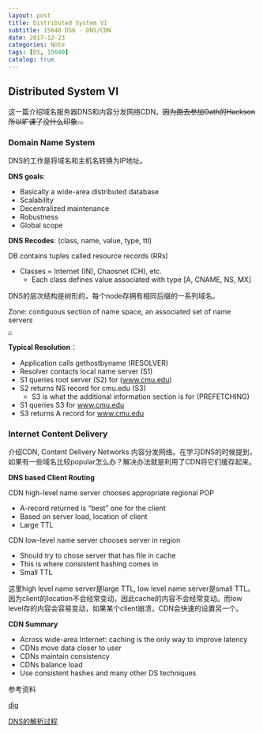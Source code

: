 ```yaml
---
layout: post
title: Distributed System VI
subtitle: 15640 DS6 - DNS/CDN
date: 2017-12-23
categories: Note
tags: [DS, 15640]
catalog: true
---
```


## Distributed System VI

这一篇介绍域名服务器DNS和内容分发网络CDN。~~因为跑去参加Oath的Hackson所以旷课了没什么印象...~~

### Domain Name System

DNS的工作是将域名和主机名转换为IP地址。

**DNS goals**:

- Basically a wide-area distributed database
- Scalability
- Decentralized maintenance
- Robustness
- Global scope

**DNS Recodes**: (class, name, value, type, ttl)


DB contains tuples called resource records (RRs)

- Classes = Internet (IN), Chaosnet (CH), etc.
  - Each class defines value associated with type [A, CNAME, NS, MX]			

DNS的层次结构是树形的，每个node存拥有相同后缀的一系列域名。

Zone: contiguous section of name space, an associated set of name servers	

<img src="https://raw.githubusercontent.com/YijiaJin/Plot/master/dnstree.png" style="zoom:50%">

**Typical Resolution**：

- Application calls gethostbyname (RESOLVER)
- Resolver contacts local name server (S1)
- S1 queries root server (S2) for (www.cmu.edu)
- S2 returns NS record for cmu.edu (S3)
  - S3 is what the additional information section is for (PREFETCHING)
- S1 queries S3 for www.cmu.edu
- S3 returns A record for www.cmu.edu

### Internet Content Delivery

介绍CDN, Content Delivery Networks 内容分发网络。在学习DNS的时候提到，如果有一些域名比较popular怎么办？解决办法就是利用了CDN将它们缓存起来。

**DNS based Client Routing**

CDN high-level name server chooses appropriate regional POP

* A-record returned is “best” one for the client
* Based on server load, location of client 
* Large TTL 

CDN low-level name server chooses server in region

* Should try to chose server that has file in cache 
* This is where consistent hashing comes in
* Small TTL 

这里high level name server是large TTL, low level name server是small TTL。因为client的location不会经常变动，因此cache的内容不会经常变动。而low level存的内容会容易变动，如果某个client崩溃，CDN会快速的设置另一个。

**CDN Summary**

* Across wide-area Internet: caching is the only way to improve latency
* CDNs move data closer to user
* CDNs maintain consistency
* CDNs balance load
* Use consistent hashes and many other DS techniques





参考资料

[dig](http://www.cs.cmu.edu/~15-440/lectures/15-dns-script.txt)

[DNS的解析过程](http://blog.chinaunix.net/uid-28216282-id-3757849.html)

